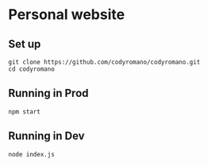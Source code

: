 # Personal website

## Set up

```
git clone https://github.com/codyromano/codyromano.git
cd codyromano
```

## Running in Prod

```
npm start
```

## Running in Dev

```
node index.js
```
